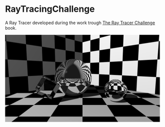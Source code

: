 # RayTracingChallenge

A Ray Tracer developed during the work trough [The Ray Tracer Challenge](http://raytracerchallenge.com/) book.

![Preview Image](preview.jpg?raw=true "Title")
